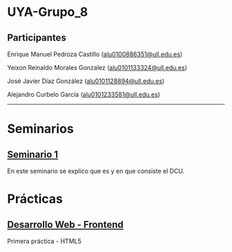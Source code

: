 # UYA-Grupo_8
## Participantes
Enrique Manuel Pedroza Castillo (alu0100886351@ull.edu.es)

Yeixon Reinaldo Morales Gonzalez (alu0101133324@ull.edu.es)

José Javier Díaz González (alu0101128894@ull.edu.es)

Alejandro Curbelo García (alu0101233581@ull.edu.es)

----------------------------------

# Seminarios

## [Seminario 1](https://github.com/Yeixon98/UYA-Grupo_8/tree/master/Seminarios/Seminarios%201)

En este seminario se explico que es y en que consiste el DCU.



# Prácticas

## [Desarrollo Web - Frontend](https://github.com/Yeixon98/UYA-Grupo_8/tree/master/Pr%C3%A1cticas/Desarrollo%20Web%20-%20FrontEnd)

Primera práctica - HTML5
